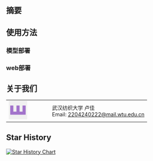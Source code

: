 ## 摘要

## 使用方法

### 模型部署

### web部署

## 关于我们

<table>
  <tr>
    <td style="width: 30%;">
      <img src="./assets/about/lj.png">
    </td>
    <td style="vertical-align: middle; padding-left: 10px;">
      武汉纺织大学 卢佳<br>
      Email:  <a href="mailto:2204240222@mail.wtu.edu.cn">2204240222@mail.wtu.edu.cn</a>
    </td>
  </tr>
</table>

## Star History

[![Star History Chart](https://api.star-history.com/svg?repos=XIAOLingQ/AUG&type=Date)](https://star-history.com/#XIAOLingQ/AUG&Date)
